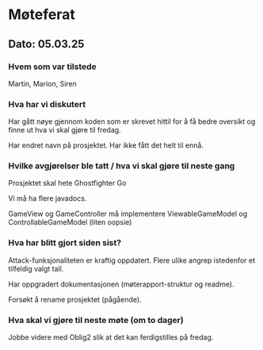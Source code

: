 # Møteferat

## Dato: 05.03.25

### Hvem som var tilstede

Martin, Marion, Siren

### Hva har vi diskutert

Har gått nøye gjennom koden som er skrevet hittil for å få bedre oversikt
og finne ut hva vi skal gjøre til fredag.

Har endret navn på prosjektet. Har ikke fått det helt til ennå.

### Hvilke avgjørelser ble tatt / hva vi skal gjøre til neste gang

Prosjektet skal hete Ghostfighter Go

Vi må ha flere javadocs.

GameView og GameController må implementere ViewableGameModel og ControllableGameModel (liten oopsie)

### Hva har blitt gjort siden sist?

Attack-funksjonaliteten er kraftig oppdatert. Flere ulike angrep istedenfor et tilfeldig valgt tall.

Har oppgradert dokumentasjonen (møterapport-struktur og readme).

Forsøkt å rename prosjektet (pågående).

### Hva skal vi gjøre til neste møte (om to dager)

Jobbe videre med Oblig2 slik at det kan ferdigstilles på fredag.
